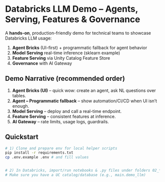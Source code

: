 # Databricks LLM Demo – Agents, Serving, Features & Governance


A **hands-on**, production-friendly demo for technical teams to showcase Databricks LLM usage:


1. **Agent Bricks** (UI-first) + programmatic fallback for agent behavior
2. **Model Serving** real-time inference (sklearn example)
3. **Feature Serving** via Unity Catalog Feature Store
4. **Governance** with AI Gateway


## Demo Narrative (recommended order)


1. **Agent Bricks (UI)** – quick wow: create an agent, ask NL questions over tables.
2. **Agent – Programmatic fallback** – show automation/CI/CD when UI isn’t enough.
3. **Model Serving** – deploy and call a real-time endpoint.
4. **Feature Serving** – consistent features at inference.
5. **AI Gateway** – rate limits, usage logs, guardrails.


## Quickstart


```bash
# 1) Clone and prepare env for local helper scripts
pip install -r requirements.txt
cp .env.example .env # and fill values


# 2) In Databricks, import/run notebooks & .py files under folders 02_*, 03_*, 04_*
# Make sure you have a UC catalog/database (e.g., main.demo_llm)
